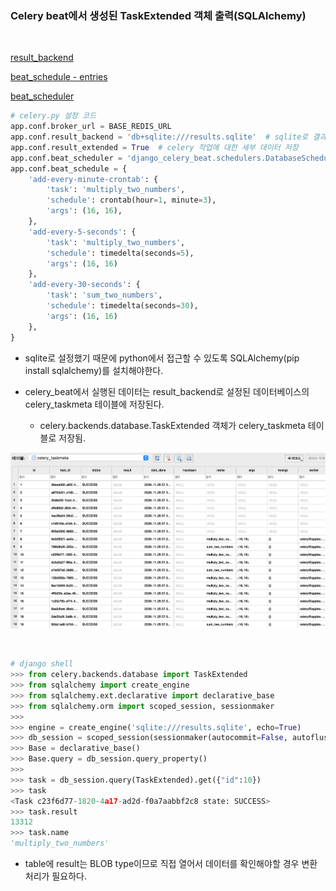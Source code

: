 ### Celery beat에서 생성된 TaskExtended 객체 출력(SQLAlchemy)

<br>

[result_backend](https://docs.celeryproject.org/en/latest/userguide/configuration.html?highlight=beat_scheduler#std-setting-result_backend)

[beat_schedule - entries](https://docs.celeryproject.org/en/latest/userguide/periodic-tasks.html#beat-entries)

[beat_scheduler](https://docs.celeryproject.org/en/latest/userguide/configuration.html?highlight=beat_scheduler#beat-scheduler)

```python
# celery.py 설정 코드
app.conf.broker_url = BASE_REDIS_URL
app.conf.result_backend = 'db+sqlite:///results.sqlite'  # sqlite로 결과 데이터 저장
app.conf.result_extended = True  # celery 작업에 대한 세부 데이터 저장
app.conf.beat_scheduler = 'django_celery_beat.schedulers.DatabaseScheduler'
app.conf.beat_schedule = {
    'add-every-minute-crontab': {
        'task': 'multiply_two_numbers',
        'schedule': crontab(hour=1, minute=3),
        'args': (16, 16),
    },
    'add-every-5-seconds': {
        'task': 'multiply_two_numbers',
        'schedule': timedelta(seconds=5),
        'args': (16, 16)
    },
    'add-every-30-seconds': {
        'task': 'sum_two_numbers',
        'schedule': timedelta(seconds=30),
        'args': (16, 16)
    },
}
```

-   sqlite로 설정했기 때문에 python에서 접근할 수 있도록 SQLAlchemy(pip install sqlalchemy)를 설치해야한다.

-   celery_beat에서 실행된 데이터는 result_backend로 설정된 데이터베이스의 celery_taskmeta 테이블에 저장된다.
    -   celery.backends.database.TaskExtended 객체가 celery_taskmeta 테이블로 저장됨.

![image-20201125175322046](images/image-20201125175322046.png)



<br>

```python
# django shell
>>> from celery.backends.database import TaskExtended
>>> from sqlalchemy import create_engine
>>> from sqlalchemy.ext.declarative import declarative_base
>>> from sqlalchemy.orm import scoped_session, sessionmaker
>>>
>>> engine = create_engine('sqlite:///results.sqlite', echo=True)
>>> db_session = scoped_session(sessionmaker(autocommit=False, autoflush=False, bind=engine))
>>> Base = declarative_base()
>>> Base.query = db_session.query_property()
>>>
>>> task = db_session.query(TaskExtended).get({"id":10})
>>> task
<Task c23f6d77-1820-4a17-ad2d-f0a7aabbf2c8 state: SUCCESS>
>>> task.result  
13312
>>> task.name
'multiply_two_numbers'
```

-   table에 result는 BLOB type이므로 직접 열어서 데이터를 확인해야할 경우 변환 처리가 필요하다.



